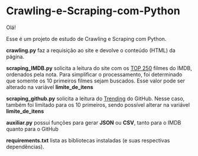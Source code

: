 # Crawling-e-Scraping-com-Python
Olá!

Esse é um projeto de estudo de Crawling e Scraping com Python.

**crawling.py** faz a requisição ao site e devolve o conteúdo (HTML) da página. 

**scraping_IMDB.py** solicita a leitura do site com os [TOP 250](https://www.imdb.com/chart/top/) filmes do IMDB, ordenados pela nota. Para simplificar o processamento, foi determinado que somente os 10 primeiros filmes sejam buscados. Esse valor pode ser alterado na variável **limite_de_itens**  

**scraping_github.py** solicita a leitura do [Trending](https://github.com/trending) do GitHub. Nesse caso, também foi limitado para os 10 primeiros, sendo possível alterar na variável **limite_de_itens**  

**auxiliar.py** possui funções para gerar **JSON** ou **CSV**, tanto para o IMDB quanto para o GitHub

**requirements.txt** lista as bibliotecas instaladas (e suas respectivas dependências).
